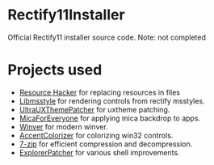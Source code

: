 # Rectify11Installer
Official Rectify11 installer source code. Note: not completed

# Projects used
 - [Resource Hacker](http://www.angusj.com/resourcehacker/) for replacing resources in files
 - [Libmsstyle](https://github.com/nptr/msstyleEditor) for rendering controls from rectify msstyles.
 - [UltraUXThemePatcher](https://mhoefs.eu/software_uxtheme.php) for uxtheme patching.
 - [MicaForEveryone](https://github.com/MicaForEveryone/MicaForEveryone) for applying mica backdrop to apps.
 - [Winver](https://github.com/rounk-ctrl/Winver) for modern winver.
 - [AccentColorizer](https://github.com/krlvm/AccentColorizer) for colorizing win32 controls.
 - [7-zip](https://7-zip.org/) for efficient compression and decompression.
 - [ExplorerPatcher](https://github.com/valinet/ExplorerPatcher) for various shell improvements.
